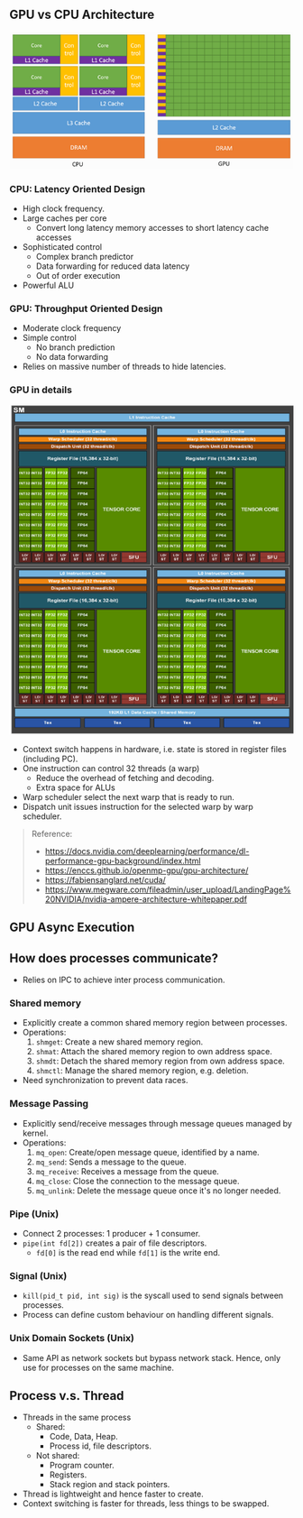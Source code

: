 ## GPU vs CPU Architecture

![alt text](../images/cpu_gpu.png)

### CPU: Latency Oriented Design
- High clock frequency.
- Large caches per core
    - Convert long latency memory accesses to short latency cache accesses
- Sophisticated control
    - Complex branch predictor
    - Data forwarding for reduced data latency
    - Out of order execution
- Powerful ALU

### GPU: Throughput Oriented Design
- Moderate clock frequency
- Simple control
    - No branch prediction
    - No data forwarding
- Relies on massive number of threads to hide latencies.

### GPU in details

![alt text](../images/a100.png)

- Context switch happens in hardware, i.e. state is stored in register files (including PC).
- One instruction can control 32 threads (a warp)
    - Reduce the overhead of fetching and decoding.
    - Extra space for ALUs
- Warp scheduler select the next warp that is ready to run.
- Dispatch unit issues instruction for the selected warp by warp scheduler.


> Reference:
> - https://docs.nvidia.com/deeplearning/performance/dl-performance-gpu-background/index.html
> - https://enccs.github.io/openmp-gpu/gpu-architecture/
> - https://fabiensanglard.net/cuda/
> - https://www.megware.com/fileadmin/user_upload/LandingPage%20NVIDIA/nvidia-ampere-architecture-whitepaper.pdf

## GPU Async Execution

## How does processes communicate?
- Relies on IPC to achieve inter process communication.

### Shared memory
- Explicitly create a common shared memory region between processes.
- Operations:
    1. `shmget`: Create a new shared memory region.
    2. `shmat`: Attach the shared memory region to own address space.
    3. `shmdt`: Detach the shared memory region from own address space.
    4. `shmctl`: Manage the shared memory region, e.g. deletion. 
- Need synchronization to prevent data races.

### Message Passing
- Explicitly send/receive messages through message queues managed by kernel.
- Operations:
    1. `mq_open`: Create/open message queue, identified by a name.
    2. `mq_send`: Sends a message to the queue.
    3. `mq_receive`: Receives a message from the queue.
    4. `mq_close`: Close the connection to the message queue.
    5. `mq_unlink`: Delete the message queue once it's no longer needed.

### Pipe (Unix)
- Connect 2 processes: 1 producer + 1 consumer.
- `pipe(int fd[2])` creates a pair of file descriptors.
    - `fd[0]` is the read end while `fd[1]` is the write end.

### Signal (Unix)
- `kill(pid_t pid, int sig)` is the syscall used to send signals between processes.
- Process can define custom behaviour on handling different signals.

### Unix Domain Sockets (Unix)
- Same API as network sockets but bypass network stack. Hence, only use for processes on the same machine.

## Process v.s. Thread
- Threads in the same process 
    - Shared:
        - Code, Data, Heap.
        - Process id, file descriptors.
    - Not shared:
        - Program counter.
        - Registers.
        - Stack region and stack pointers.
- Thread is lightweight and hence faster to create.
- Context switching is faster for threads, less things to be swapped.
